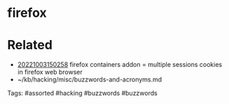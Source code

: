 # firefox

# Related
- [20221003150258](/zet/20221003150258/README.md) firefox containers addon = multiple sessions cookies in firefox web browser
- ~/kb/hacking/misc/buzzwords-and-acronyms.md

Tags:
    #assorted #hacking #buzzwords #buzzwords
